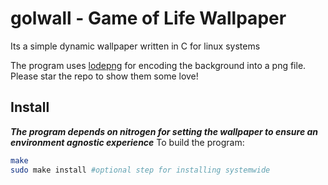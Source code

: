 # golwall - Game of Life Wallpaper
Its a simple dynamic wallpaper written in C for linux systems

The program uses [lodepng](https://github.com/lvandeve/lodepng) for encoding the background into a png file.  
Please star the repo to show them some love!

## Install 
***The program depends on nitrogen for setting the wallpaper to ensure an environment agnostic experience***
To build the program:
```bash
make
sudo make install #optional step for installing systemwide
```

